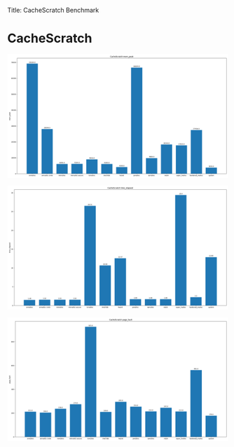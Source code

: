 
Title: CacheScratch Benchmark

# CacheScratch
![CacheScratch-mem_peak](CacheScratch-mem_peak.png)

![CacheScratch-time_elapsed](CacheScratch-time_elapsed.png)

![CacheScratch-page_fault](CacheScratch-page_fault.png)


